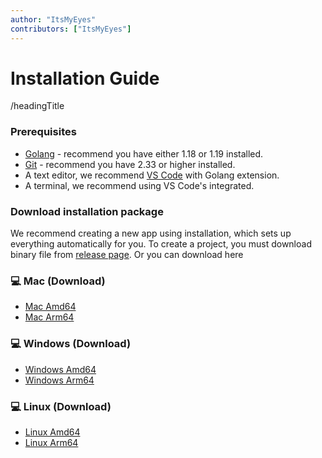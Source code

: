 ```yaml
---
author: "ItsMyEyes"
contributors: ["ItsMyEyes"]
---
```


# Installation Guide

/headingTitle

### Prerequisites

- [Golang](https://golang.org/) - recommend you have either 1.18 or 1.19 installed.
- [Git](https://git-scm.com/) - recommend you have 2.33 or higher installed.
- A text editor, we recommend [VS Code](https://code.visualstudio.com/download) with Golang extension.
- A terminal, we recommend using VS Code's integrated.

### Download installation package

We recommend creating a new app using installation, which sets up everything automatically for you. To create a project, you must download binary file from [release page](https://github.com/ItsMyEyes/i-kiyora/releases).
Or you can download here

### 💻 Mac (Download)
- [Mac Amd64](https://github.com/ItsMyEyes/i-kiyora/releases/download/v0.2.7/i-kiyora_0.2.7_darwin_amd64.tar.gz)
- [Mac Arm64](https://github.com/ItsMyEyes/i-kiyora/releases/download/v0.2.7/i-kiyora_0.2.7_darwin_arm64.tar.gz)
  
### 💻 Windows (Download)
- [Windows Amd64](https://github.com/ItsMyEyes/i-kiyora/releases/download/v0.2.7/i-kiyora_0.2.7_windows_amd64.tar.gz)
- [Windows Arm64](https://github.com/ItsMyEyes/i-kiyora/releases/download/v0.2.7/i-kiyora_0.2.7_windows_arm64.tar.gz)
  
### 💻 Linux (Download)
- [Linux Amd64](https://github.com/ItsMyEyes/i-kiyora/releases/download/v0.2.7/i-kiyora_0.2.7_linux_amd64.tar.gz)
- [Linux Arm64](https://github.com/ItsMyEyes/i-kiyora/releases/download/v0.2.7/i-kiyora_0.2.7_linux_arm64.tar.gz)